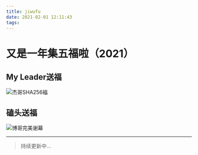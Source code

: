 ```yaml
---
title: jiwufu
date: 2021-02-01 12:11:43
tags:
---
```

# 又是一年集五福啦（2021）

## My Leader送福
![杰哥SHA256福](/hexo/img/wufu/jie-1.jpeg)

## 磕头送福
![博哥完美谢幕](/hexo/img/wufu/bo-1.jpeg)

---
> 持续更新中...
